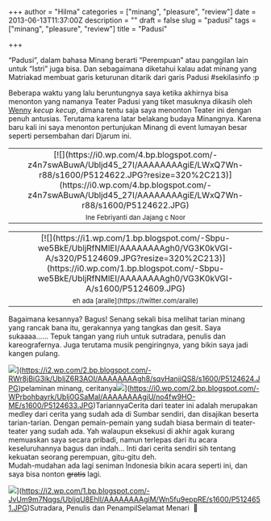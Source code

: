 +++
author = "Hilma"
categories = ["minang", "pleasure", "review"]
date = 2013-06-13T11:37:00Z
description = ""
draft = false
slug = "padusi"
tags = ["minang", "pleasure", "review"]
title = "Padusi"

+++

“Padusi”, dalam bahasa Minang berarti “Perempuan” atau panggilan lain untuk “Istri” juga bisa. Dan sebagaimana diketahui kalau adat minang yang Matriakad membuat garis keturunan ditarik dari garis Padusi #sekilasinfo :p

Beberapa waktu yang lalu beruntungnya saya ketika akhirnya bisa menonton yang namanya Teater Padusi yang tiket masuknya dikasih oleh [Wenny](https://twitter.com/wennythok) *kecup kecup*, dimana tentu saja saya menonton Teater ini dengan penuh antusias. Terutama karena latar belakang budaya Minangnya. Karena baru kali ini saya menonton pertunjukan Minang di event lumayan besar seperti persembahan dari Djarum ini.

<table align="center" cellpadding="0" cellspacing="0" class="tr-caption-container" style="margin-left: auto; margin-right: auto; text-align: center;"><tbody><tr><td>[![](https://i0.wp.com/4.bp.blogspot.com/-z4n7swABuwA/Ubljd45_27I/AAAAAAAAgiE/LWxQ7Wn-r88/s1600/P5124622.JPG?resize=320%2C213)](https://i0.wp.com/4.bp.blogspot.com/-z4n7swABuwA/Ubljd45_27I/AAAAAAAAgiE/LWxQ7Wn-r88/s1600/P5124622.JPG)</td></tr><tr><td class="tr-caption" style="font-size: 13px;">Ine Febriyanti dan Jajang c Noor</td></tr></tbody></table><table align="center" cellpadding="0" cellspacing="0" class="tr-caption-container" style="margin-left: auto; margin-right: auto; text-align: center;"><tbody><tr><td>[![](https://i1.wp.com/1.bp.blogspot.com/-Sbpu-we5BkE/UbljRfNMlEI/AAAAAAAAgh0/VG3K0kVGI-A/s320/P5124609.JPG?resize=320%2C213)](https://i0.wp.com/1.bp.blogspot.com/-Sbpu-we5BkE/UbljRfNMlEI/AAAAAAAAgh0/VG3K0kVGI-A/s1600/P5124609.JPG)</td></tr><tr><td class="tr-caption" style="font-size: 13px;">eh ada [aralle](https://twitter.com/aralle)</td></tr></tbody></table>Bagaimana kesannya? Bagus! Senang sekali bisa melihat tarian minang yang rancak bana itu, gerakannya yang tangkas dan gesit. Saya sukaaaa…… Tepuk tangan yang riuh untuk sutradara, penulis dan kareografernya. Juga terutama musik pengiringnya, yang bikin saya jadi kangen pulang.

![](https://i0.wp.com/2.bp.blogspot.com/-RWr8jBiG3ik/UbljZ6R3AOI/AAAAAAAAgh8/sqvHanjiQS8/s320/P5124624.JPG?resize=320%2C213)](https://i2.wp.com/2.bp.blogspot.com/-RWr8jBiG3ik/UbljZ6R3AOI/AAAAAAAAgh8/sqvHanjiQS8/s1600/P5124624.JPG)</td></tr><tr><td class="tr-caption" style="text-align: center;">pelaminan minang, ceritanya</td></tr></tbody></table>![](https://i0.wp.com/2.bp.blogspot.com/-WPrbohbayrk/Ublj0GSaMaI/AAAAAAAAgiU/no4fw9HO-ME/s320/P5124633.JPG?resize=320%2C213)](https://i0.wp.com/2.bp.blogspot.com/-WPrbohbayrk/Ublj0GSaMaI/AAAAAAAAgiU/no4fw9HO-ME/s1600/P5124633.JPG)</td></tr><tr><td class="tr-caption" style="text-align: center;">Tariannya</td></tr></tbody></table>Cerita dari teater ini adalah merupakan medley dari cerita yang sudah ada di Sumbar sendiri, dan disajikan beserta tarian-tarian. Dengan pemain-pemain yang sudah biasa bermain di teater-teater yang sudah ada. Yah walaupun eksekusi di akhir agak kurang memuaskan saya secara pribadi, namun terlepas dari itu acara keseluruhannya bagus dan indah… Inti dari cerita sendiri sih tentang kekuatan seorang perempuan, gitu-gitu deh.  
 Mudah-mudahan ada lagi seniman Indonesia bikin acara seperti ini, dan saya bisa nonton <span style="text-decoration: line-through;">gratis</span> lagi.

![](https://i1.wp.com/1.bp.blogspot.com/-JvUm9m7Nqgs/UbljqU8EhlI/AAAAAAAAgiM/Wn5fu9eppRE/s320/P5124651.JPG?resize=320%2C213)](https://i2.wp.com/1.bp.blogspot.com/-JvUm9m7Nqgs/UbljqU8EhlI/AAAAAAAAgiM/Wn5fu9eppRE/s1600/P5124651.JPG)</td></tr><tr><td class="tr-caption" style="text-align: center;">Sutradara, Penulis dan Penampil</td></tr></tbody></table>Selamat Menari  🙂

